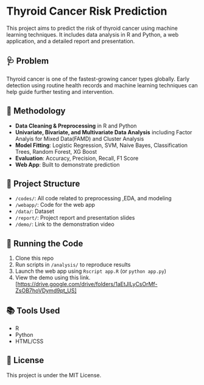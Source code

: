 # Thyroid Cancer Risk Prediction

This project aims to predict the risk of thyroid cancer using machine learning techniques. It includes data analysis in R and Python, a web application, and a detailed report and presentation.

## 🩺 Problem

Thyroid cancer is one of the fastest-growing cancer types globally. Early detection using routine health records and machine learning techniques can help guide further testing and intervention.

## 🧪 Methodology

- **Data Cleaning & Preprocessing** in R and Python
- **Univariate, Bivariate, and Multivariate Data Analysis** including Factor Analyis for Mixed Data(FAMD) and Cluster Analysis
- **Model Fitting**: Logistic Regression, SVM, Naive Bayes, Classification Trees, Random Forest, XG Boost
- **Evaluation**: Accuracy, Precision, Recall, F1 Score
- **Web App**: Built to demonstrate prediction 

## 📁 Project Structure

- `/codes/`: All code related to preprocessing ,EDA, and modeling
- `/webapp/`: Code for the web app 
- `/data/`: Dataset 
- `/report/`: Project report and presentation slides
- `/demo/`: Link to the demonstration video

## 🚀 Running the Code

1. Clone this repo
2. Run scripts in `/analysis/` to reproduce results
3. Launch the web app using `Rscript app.R` (or `python app.py`)
4. View the demo using this link. [https://drive.google.com/drive/folders/1aEtJILyCsOrMf-ZsOB7hoVDymd9pt_US]

## 📚 Tools Used

- R 
- Python 
- HTML/CSS 

## 📜 License

This project is under the MIT License.
